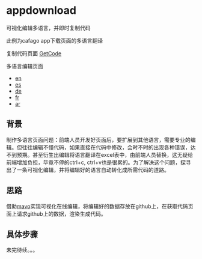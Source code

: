 # appdownload
可视化编辑多语言，并即时复制代码

此例为cafago app下载页面的多语言翻译

复制代码页面
[GetCode](https://tomtopfe.github.io/appdownload/)

多语言编辑页面
* [en](https://tomtopfe.github.io/appdownload/en/) 
* [es](https://tomtopfe.github.io/appdownload/es/) 
* [de](https://tomtopfe.github.io/appdownload/de/) 
* [fr](https://tomtopfe.github.io/appdownload/fr/) 
* [ar](https://tomtopfe.github.io/appdownload/ar/)


## 背景
制作多语言页面问题：前端人员开发好页面后，要扩展到其他语言，需要专业的编辑。但往往编辑不懂代码，如果直接在代码中修改，会时不时的出现各种错误，达不到预期。甚至衍生出编辑将语言翻译在excel表中，由前端人员替换，这无疑给前端增加负担，毕竟不停的ctrl+c, ctrl+v也是很累的。为了解决这个问题，探寻出了一条可视化编辑，并将编辑好的语言自动转化成所需代码的道路。

## 思路
借助[mavo](http://mavo.io)实现可视化在线编辑，将编辑好的数据存放在github上，在获取代码页面上请求github上的数据，渲染生成代码。

## 具体步骤

未完待续。。。
